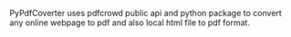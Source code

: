 PyPdfCoverter uses pdfcrowd public api and python package to convert any online
webpage to pdf and also local html file to pdf format.

